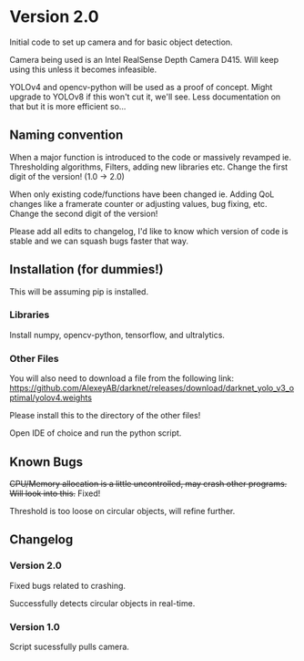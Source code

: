 # Version 2.0

Initial code to set up camera and for basic object detection.

Camera being used is an Intel RealSense Depth Camera D415. Will keep using this unless it becomes infeasible.

YOLOv4 and opencv-python will be used as a proof of concept. Might upgrade to YOLOv8 if this won't cut it, we'll see. Less documentation on that but it is more efficient so...

## Naming convention
When a major function is introduced to the code or massively revamped ie. Thresholding algorithms, Filters, adding new libraries etc. Change the first digit of the version! (1.0 -> 2.0)

When only existing code/functions have been changed ie. Adding QoL changes like a framerate counter or adjusting values, bug fixing, etc. Change the second digit of the version!

Please add all edits to changelog, I'd like to know which version of code is stable and we can squash bugs faster that way.

## Installation (for dummies!)
This will be assuming pip is installed.

### Libraries
Install numpy, opencv-python, tensorflow, and ultralytics.

### Other Files
You will also need to download a file from the following link: https://github.com/AlexeyAB/darknet/releases/download/darknet_yolo_v3_optimal/yolov4.weights

Please install this to the directory of the other files!

Open IDE of choice and run the python script.

## Known Bugs
~~CPU/Memory allocation is a little uncontrolled, may crash other programs. Will look into this.~~ Fixed!

Threshold is too loose on circular objects, will refine further.

## Changelog
### Version 2.0
Fixed bugs related to crashing.

Successfully detects circular objects in real-time.

### Version 1.0
Script sucessfully pulls camera.


